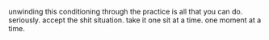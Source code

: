unwinding this conditioning through the practice is all that you can do.
seriously.
accept the shit situation.
take it one sit at a time. one moment at a time.